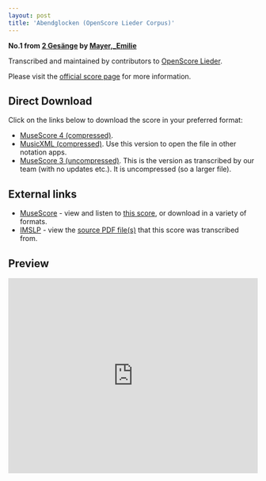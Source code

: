 ```yaml
---
layout: post
title: 'Abendglocken (OpenScore Lieder Corpus)'
---
```


__No.1 from [2 Gesänge](https://fourscoreandmore.org/openscore/lieder/Mayer,_Emilie/2_Ges%C3%A4nge/) by [Mayer,_Emilie](https://fourscoreandmore.org/openscore/lieder/Mayer,_Emilie)__

Transcribed and maintained by contributors to [OpenScore Lieder].

Please visit the [official score page] for more information.

[official score page]: https://musescore.com/openscore-lieder-corpus/scores/5823419
[OpenScore Lieder]: https://musescore.com/openscore-lieder-corpus

## Direct Download

Click on the links below to download the score in your preferred format:
- [MuseScore 4 (compressed)](https://fourscoreandmore.org/openscore/lieder/Mayer,_Emilie/2_Ges%C3%A4nge/1_Abendglocken.mscz).
- [MusicXML (compressed)](https://fourscoreandmore.org/openscore/lieder/Mayer,_Emilie/2_Ges%C3%A4nge/1_Abendglocken.mxl). Use this version to open the file in other notation apps.
- [MuseScore 3 (uncompressed)](https://raw.githubusercontent.com/OpenScore/Lieder/refs/heads/main/scores/Mayer,_Emilie/2_Ges%C3%A4nge/1_Abendglocken/lc5823419.mscx). This is the version as transcribed by our team (with no updates etc.). It is uncompressed (so a larger file).

## External links

- [MuseScore] - view and listen to [this score][MuseScore], or download in a variety of formats.
- [IMSLP] - view the [source PDF file(s)][IMSLP] that this score was transcribed from.

[MuseScore]: https://musescore.com/score/5823419
[IMSLP]: https://imslp.org/wiki/Special:ReverseLookup/133706

## Preview

<iframe width="100%" height="394" src="https://musescore.com/openscore-lieder-corpus/scores/5823419/embed" frameborder="0" allowfullscreen allow="autoplay; fullscreen"></iframe>
